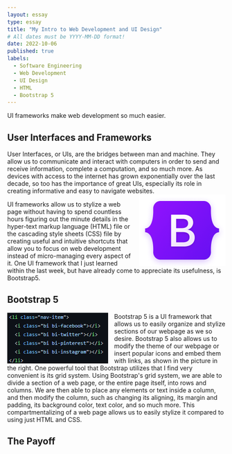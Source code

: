 ```yaml
---
layout: essay
type: essay
title: "My Intro to Web Development and UI Design"
# All dates must be YYYY-MM-DD format!
date: 2022-10-06
published: true
labels:
  - Software Engineering
  - Web Development
  - UI Design
  - HTML
  - Bootstrap 5
---
```

UI frameworks make web development so much easier.
## User Interfaces and Frameworks
User Interfaces, or UIs, are the bridges between man and machine. They allow us to communicate and interact with computers in order to send and receive information, complete a computation, and so much more. As devices with access to the internet has grown exponentially over the last decade, so too has the importance of great UIs, especially its role in creating informative and easy to navigate websites.
<img src="../img/reflect-ui-design/bootstrap-logo-shadow.png" width="200px" align="right" style="margin-left: 1em">

UI frameworks allow us to stylize a web page without having to spend countless hours figuring out the minute details in the hyper-text markup language (HTML) file or the cascading style sheets (CSS) file by creating useful and intuitive shortcuts that allow you to focus on web development instead of micro-managing every aspect of it. One UI framework that I just learned within the last week, but have already come to appreciate its usefulness, is Bootstrap5.
## Bootstrap 5
<img src="../img/reflect-ui-design/html-screenshot.png" align="left" style="margin-right: 1em">Bootstrap 5 is a UI framework that allows us to easily organize and stylize sections of our webpage as we so desire. Bootstrap 5 also allows us to modify the theme of our webpage or insert popular icons and embed them with links, as shown in the picture in the right. One powerful tool that Bootstrap utilizes that I find very convenient is its grid system. Using Bootstrap's grid system, we are able to divide a section of a web page, or the entire page itself, into rows and columns. We are then able to place any elements or text inside a column, and then modify the column, such as changing its aligning, its margin and padding, its background color, text color, and so much more. This compartmentalizing of a web page allows us to easily stylize it compared to using just HTML and CSS. 



## The Payoff